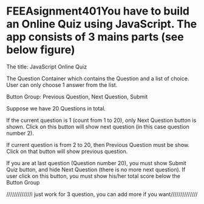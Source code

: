 # FEEAsignment401You have to build an Online Quiz using JavaScript. The app consists of 3 mains parts (see below figure)

The title: JavaScript Online Quiz

The Question Container which contains the Question and a list of choice. User can only choose 1 answer from the list.

Button Group: Previous Question, Next Question, Submit

  

Suppose we have 20 Questions in total.

If the current question is 1 (count from 1 to 20), only Next Question button is shown. Click on this button will show next question (in this case question number 2).

If current question is from 2 to 20, then Previous Question must be show. Click on that button will show previous question.

If you are at last question (Question number 20), you must show Submit Quiz button, and hide Next Question (there is no more next question). If user click on this button, you must show his/her total score below the Button Group

/////////////i just work for 3 question, you can add more if you want//////////////
